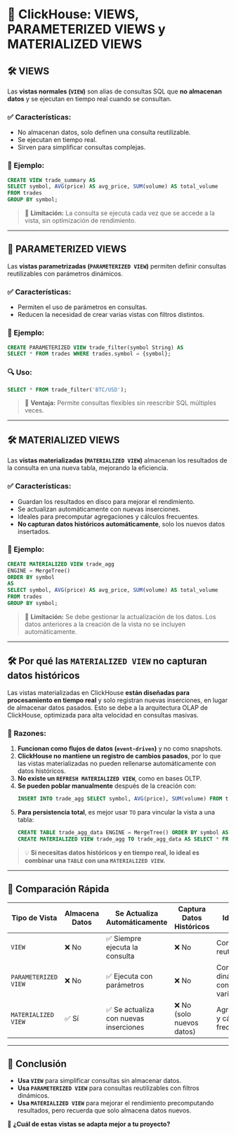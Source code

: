 # 📌 ClickHouse: VIEWS, PARAMETERIZED VIEWS y MATERIALIZED VIEWS

## 🛠 VIEWS
Las **vistas normales (`VIEW`)** son alias de consultas SQL que **no almacenan datos** y se ejecutan en tiempo real cuando se consultan.

### ✅ Características:
- No almacenan datos, solo definen una consulta reutilizable.
- Se ejecutan en tiempo real.
- Sirven para simplificar consultas complejas.

### 📌 Ejemplo:
```sql
CREATE VIEW trade_summary AS
SELECT symbol, AVG(price) AS avg_price, SUM(volume) AS total_volume
FROM trades
GROUP BY symbol;
```

> 📢 **Limitación:** La consulta se ejecuta cada vez que se accede a la vista, sin optimización de rendimiento.

---

## 🔄 PARAMETERIZED VIEWS
Las **vistas parametrizadas (`PARAMETERIZED VIEW`)** permiten definir consultas reutilizables con parámetros dinámicos.

### ✅ Características:
- Permiten el uso de parámetros en consultas.
- Reducen la necesidad de crear varias vistas con filtros distintos.

### 📌 Ejemplo:
```sql
CREATE PARAMETERIZED VIEW trade_filter(symbol String) AS
SELECT * FROM trades WHERE trades.symbol = {symbol};
```

### 🔍 Uso:
```sql
SELECT * FROM trade_filter('BTC/USD');
```

> 💚 **Ventaja:** Permite consultas flexibles sin reescribir SQL múltiples veces.

---

## 🛠 MATERIALIZED VIEWS
Las **vistas materializadas (`MATERIALIZED VIEW`)** almacenan los resultados de la consulta en una nueva tabla, mejorando la eficiencia.

### ✅ Características:
- Guardan los resultados en disco para mejorar el rendimiento.
- Se actualizan automáticamente con nuevas inserciones.
- Ideales para precomputar agregaciones y cálculos frecuentes.
- **No capturan datos históricos automáticamente**, solo los nuevos datos insertados.

### 📌 Ejemplo:
```sql
CREATE MATERIALIZED VIEW trade_agg
ENGINE = MergeTree()
ORDER BY symbol
AS
SELECT symbol, AVG(price) AS avg_price, SUM(volume) AS total_volume
FROM trades
GROUP BY symbol;
```

> 📢 **Limitación:** Se debe gestionar la actualización de los datos. Los datos anteriores a la creación de la vista no se incluyen automáticamente.

---

## 🛠 Por qué las `MATERIALIZED VIEW` no capturan datos históricos

Las vistas materializadas en ClickHouse **están diseñadas para procesamiento en tiempo real** y solo registran nuevas inserciones, en lugar de almacenar datos pasados. Esto se debe a la arquitectura OLAP de ClickHouse, optimizada para alta velocidad en consultas masivas.

### 🔎 Razones:
1. **Funcionan como flujos de datos (`event-driven`)** y no como snapshots.
2. **ClickHouse no mantiene un registro de cambios pasados**, por lo que las vistas materializadas no pueden rellenarse automáticamente con datos históricos.
3. **No existe un `REFRESH MATERIALIZED VIEW`**, como en bases OLTP.
4. **Se pueden poblar manualmente** después de la creación con:
   ```sql
   INSERT INTO trade_agg SELECT symbol, AVG(price), SUM(volume) FROM trades GROUP BY symbol;
   ```
5. **Para persistencia total**, es mejor usar `TO` para vincular la vista a una tabla:
   ```sql
   CREATE TABLE trade_agg_data ENGINE = MergeTree() ORDER BY symbol AS SELECT * FROM trades;
   CREATE MATERIALIZED VIEW trade_agg TO trade_agg_data AS SELECT * FROM trades;
   ```

> 💡 **Si necesitas datos históricos y en tiempo real, lo ideal es combinar una `TABLE` con una `MATERIALIZED VIEW`.**

---

## 🎯 Comparación Rápida

| Tipo de Vista | Almacena Datos | Se Actualiza Automáticamente | Captura Datos Históricos | Ideal Para |
|--------------|--------------|-------------------------|-------------------|------------|
| `VIEW` | ❌ No | ✅ Siempre ejecuta la consulta | ❌ No | Consultas reutilizables |
| `PARAMETERIZED VIEW` | ❌ No | ✅ Ejecuta con parámetros | ❌ No | Consultas dinámicas con filtros variables |
| `MATERIALIZED VIEW` | ✅ Sí | ✅ Se actualiza con nuevas inserciones | ❌ No (solo nuevos datos) | Agregaciones y cálculos frecuentes |

---

## 💪 **Conclusión**
- **Usa `VIEW`** para simplificar consultas sin almacenar datos.
- **Usa `PARAMETERIZED VIEW`** para consultas reutilizables con filtros dinámicos.
- **Usa `MATERIALIZED VIEW`** para mejorar el rendimiento precomputando resultados, pero recuerda que solo almacena datos nuevos.

🚀 **¿Cuál de estas vistas se adapta mejor a tu proyecto?**


